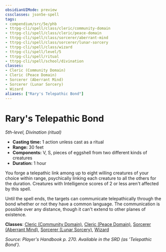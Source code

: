 ```yaml
---
obsidianUIMode: preview
cssclasses: json5e-spell
tags:
- compendium/src/5e/phb
- ttrpg-cli/spell/class/cleric/community-domain
- ttrpg-cli/spell/class/cleric/peace-domain
- ttrpg-cli/spell/class/sorcerer/aberrant-mind
- ttrpg-cli/spell/class/sorcerer/lunar-sorcery
- ttrpg-cli/spell/class/wizard
- ttrpg-cli/spell/level/5
- ttrpg-cli/spell/ritual
- ttrpg-cli/spell/school/divination
classes:
- Cleric (Community Domain)
- Cleric (Peace Domain)
- Sorcerer (Aberrant Mind)
- Sorcerer (Lunar Sorcery)
- Wizard
aliases: ["Rary's Telepathic Bond"]
---
```

# Rary's Telepathic Bond
*5th-level, Divination (ritual)*  

- **Casting time:** 1 action unless cast as a ritual
- **Range:** 30 feet
- **Components:** V, S, pieces of eggshell from two different kinds of creatures
- **Duration:** 1 hour

You forge a telepathic link among up to eight willing creatures of your choice within range, psychically linking each creature to all the others for the duration. Creatures with Intelligence scores of 2 or less aren't affected by this spell.

Until the spell ends, the targets can communicate telepathically through the bond whether or not they have a common language. The communication is possible over any distance, though it can't extend to other planes of existence.

**Classes**: [Cleric (Community Domain)](/3-Mechanics/CLI/classes/cleric-community-domain-hwcs.md), [Cleric (Peace Domain)](/3-Mechanics/CLI/classes/cleric-peace-domain-tce.md), [Sorcerer (Aberrant Mind)](/3-Mechanics/CLI/classes/sorcerer-aberrant-mind-tce.md), [Sorcerer (Lunar Sorcery)](/3-Mechanics/CLI/classes/sorcerer-lunar-sorcery-dsotdq.md), [Wizard](/3-Mechanics/CLI/classes/wizard.md)

*Source: Player's Handbook p. 270. Available in the SRD (as 'Telepathic Bond').*